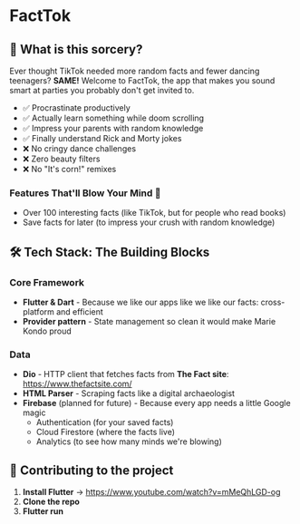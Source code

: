 # FactTok

## 🤔 What is this sorcery?

Ever thought TikTok needed more random facts and fewer dancing teenagers? **SAME!** Welcome to FactTok, the app that makes you sound smart at parties you probably don't get invited to.

- ✅ Procrastinate productively
- ✅ Actually learn something while doom scrolling
- ✅ Impress your parents with random knowledge
- ✅ Finally understand Rick and Morty jokes
- ❌ No cringy dance challenges
- ❌ Zero beauty filters
- ❌ No "It's corn!" remixes

### Features That'll Blow Your Mind 🤯
- Over 100 interesting facts (like TikTok, but for people who read books)
- Save facts for later (to impress your crush with random knowledge)

## 🛠️ Tech Stack: The Building Blocks

### Core Framework
- **Flutter & Dart** - Because we like our apps like we like our facts: cross-platform and efficient
- **Provider pattern** - State management so clean it would make Marie Kondo proud

### Data
- **Dio** - HTTP client that fetches facts from **The Fact site**: https://www.thefactsite.com/
- **HTML Parser** - Scraping facts like a digital archaeologist
- **Firebase** (planned for future) - Because every app needs a little Google magic
  - Authentication (for your saved facts)
  - Cloud Firestore (where the facts live)
  - Analytics (to see how many minds we're blowing)

## 🚀 Contributing to the project

1. **Install Flutter** -> https://www.youtube.com/watch?v=mMeQhLGD-og
2. **Clone the repo**
3. **Flutter run**
